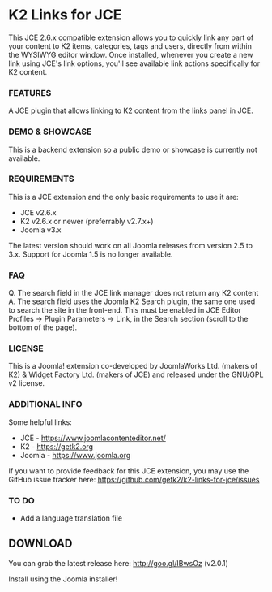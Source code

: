 K2 Links for JCE
=========

This JCE 2.6.x compatible extension allows you to quickly link any part of your content to K2 items, categories, tags and users, directly from within the WYSIWYG editor window. Once installed, whenever you create a new link using JCE's link options, you'll see available link actions specifically for K2 content.


### FEATURES
A JCE plugin that allows linking to K2 content from the links panel in JCE.


### DEMO & SHOWCASE
This is a backend extension so a public demo or showcase is currently not available.


### REQUIREMENTS
This is a JCE extension and the only basic requirements to use it are:

- JCE v2.6.x
- K2 v2.6.x or newer (preferrably v2.7.x+)
- Joomla v3.x

The latest version should work on all Joomla releases from version 2.5 to 3.x. Support for Joomla 1.5 is no longer available.


### FAQ
Q. The search field in the JCE link manager does not return any K2 content
A. The search field uses the Joomla K2 Search plugin, the same one used to search the site in the front-end. This must be enabled in JCE Editor Profiles -> Plugin Parameters -> Link, in the Search section (scroll to the bottom of the page).


### LICENSE
This is a Joomla! extension co-developed by JoomlaWorks Ltd. (makers of K2) & Widget Factory Ltd. (makers of JCE) and released under the GNU/GPL v2 license.


### ADDITIONAL INFO
Some helpful links:

- JCE - https://www.joomlacontenteditor.net/
- K2 - https://getk2.org
- Joomla - https://www.joomla.org

If you want to provide feedback for this JCE extension, you may use the GitHub issue tracker here: https://github.com/getk2/k2-links-for-jce/issues


### TO DO
- Add a language translation file


## DOWNLOAD
You can grab the latest release here: http://goo.gl/IBwsOz (v2.0.1)

Install using the Joomla installer!
